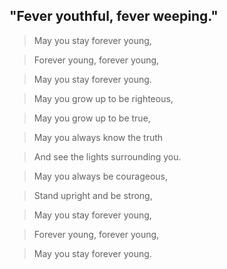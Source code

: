 ##  "Fever youthful, fever weeping."

>May you stay forever young,

>Forever young, forever young,

>May you stay forever young.

>May you grow up to be righteous,

>May you grow up to be true,

>May you always know the truth

>And see the lights surrounding you.

>May you always be courageous,

>Stand upright and be strong,

>May you stay forever young,

>Forever young, forever young,

>May you stay forever young.






